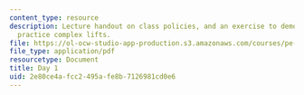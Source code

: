 ```yaml
---
content_type: resource
description: Lecture handout on class policies, and an exercise to demonstrate and
  practice complex lifts.
file: https://ol-ocw-studio-app-production.s3.amazonaws.com/courses/pe-720-weight-training-spring-2006/2e80ce4afcc2495afe8b7126981cd0e6_day1.pdf
file_type: application/pdf
resourcetype: Document
title: Day 1
uid: 2e80ce4a-fcc2-495a-fe8b-7126981cd0e6
---
```

